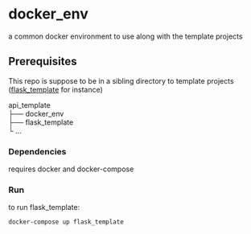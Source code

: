 # docker_env

a common docker environment to use along with the template projects

## Prerequisites

This repo is suppose to be in a sibling directory to template projects ([flask_template](https://github.com/api-template/flask_template) for instance)

api_template  
├── docker_env  
├── flask_template  
└ ...

### Dependencies

requires docker and docker-compose

### Run

to run flask_template:

```
docker-compose up flask_template
```
